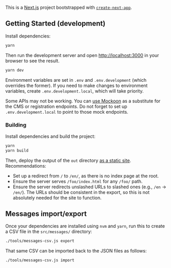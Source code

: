 This is a [Next.js](https://nextjs.org/) project bootstrapped with
[`create-next-app`](https://github.com/vercel/next.js/tree/canary/packages/create-next-app).

## Getting Started (development)

Install dependencies:

```bash
yarn
```

Then run the development server and open
[http://localhost:3000](http://localhost:3000) in your browser to see the
result.

```bash
yarn dev
```

Environment variables are set in `.env` and `.env.development` (which overrides
the former). If you need to make changes to environment variables, create
`.env.development.local`, which will take priority.

Some APIs may not be working. You can
[use Mockoon](tools/mockoon-fake-api/README.md) as a substitute for the CMS or
registration endpoints. Do not forget to set up `.env.development.local` to
point to those mock endpoints.

### Building

Install dependencies and build the project:

```sh
yarn
yarn build
```

Then, deploy the output of the `out` directory [as a static
site](https://nextjs.org/docs/app/building-your-application/deploying/static-exports#deploying). Recommendations:

- Set up a redirect from `/` to `/en/`, as there is no index page at the root.
- Ensure the server serves `/foo/index.html` for any `/foo/` path.
- Ensure the server redirects unslashed URLs to slashed ones (e.g., `/en` ->
  `/en/`). The URLs should be consistent in the export, so this is not
  absolutely needed for the site to function.

## Messages import/export

Once your dependencies are installed using `nvm` and `yarn`, run this to create
a CSV file in the `src/messages/` directory:

```sh
./tools/messages-csv.js export
```

That same CSV can be imported back to the JSON files as follows:

```sh
./tools/messages-csv.js import
```
